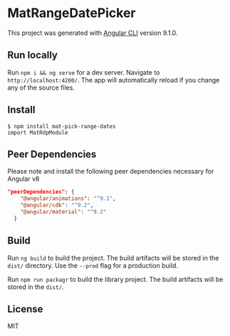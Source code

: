# MatRangeDatePicker

This project was generated with [Angular CLI](https://github.com/angular/angular-cli) version 9.1.0.

## Run locally

Run `npm i && ng serve` for a dev server. Navigate to `http://localhost:4200/`. The app will automatically reload if you change any of the source files.

## Install

```
$ npm install mat-pick-range-dates
import MatRdpModule
```

## Peer Dependencies

Please note and install the following peer dependencies necessary for Angular v8

```json
"peerDependencies": {
    "@angular/animations": "^9.1",
    "@angular/cdk": "^9.2",
    "@angular/material": "^9.2"
  }
```

## Build

Run `ng build` to build the project. The build artifacts will be stored in the `dist/` directory. Use the `--prod` flag for a production build.

Run `npm run packagr` to build the library project. The build artifacts will be stored in the `dist/`. 


## License

MIT
